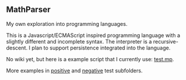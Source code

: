 <h2>MathParser</h2>
<p>My own exploration into programming languages.</p>
<p>This is a Javascript/ECMAScript inspired programming language with a slightly different and incomplete syntax. The interpreter is a recursive-descent. I plan to support persistence integrated into the language.</p>
<p>No wiki yet, but here is a example script that I currently use: <a href="https://github.com/natzcam/MathParser/blob/master/src/main/resources/mp/test.mp">test.mp</a>.</p>
<p>More examples in <a href="https://github.com/natzcam/MathParser/tree/master/src/test/mp/positive">positive</a> and <a href="https://github.com/natzcam/MathParser/tree/master/src/test/mp/negative">negative</a> test subfolders.</p>
